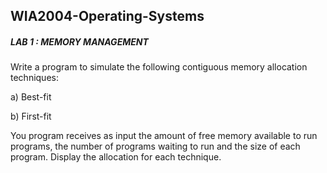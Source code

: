 ## WIA2004-Operating-Systems

##### LAB 1 : MEMORY MANAGEMENT

Write a program to simulate the following contiguous memory allocation techniques:

a) Best-fit

b) First-fit

You program receives as input the amount of free memory available to run programs, the number of programs waiting to run and the size of each program. Display the allocation for each technique.
